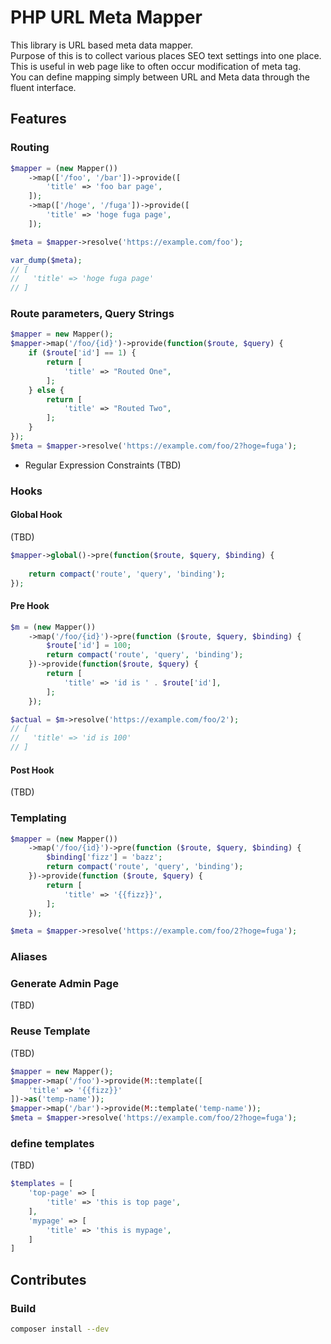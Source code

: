 # PHP URL Meta Mapper

This library is URL based meta data mapper.  
Purpose of this is to collect various places SEO text settings into one place.  
This is useful in web page like to often occur modification of meta tag.  
You can define mapping simply between URL and Meta data through the fluent interface.  

## Features

### Routing

```php
$mapper = (new Mapper())
    ->map(['/foo', '/bar'])->provide([
        'title' => 'foo bar page',
    ]);
    ->map(['/hoge', '/fuga'])->provide([
        'title' => 'hoge fuga page',
    ]);

$meta = $mapper->resolve('https://example.com/foo');

var_dump($meta);
// [
//   'title' => 'hoge fuga page'
// ]
```

### Route parameters, Query Strings

```php
$mapper = new Mapper();
$mapper->map('/foo/{id}')->provide(function($route, $query) {
    if ($route['id'] == 1) {
        return [
            'title' => "Routed One", 
        ];
    } else {
        return [
            'title' => "Routed Two", 
        ];
    }
});
$meta = $mapper->resolve('https://example.com/foo/2?hoge=fuga');
```

* Regular Expression Constraints (TBD)

### Hooks

#### Global Hook 

(TBD)

```php
$mapper->global()->pre(function($route, $query, $binding) {
    
    return compact('route', 'query', 'binding');
});
```

#### Pre Hook

```php
$m = (new Mapper())
    ->map('/foo/{id}')->pre(function ($route, $query, $binding) {
        $route['id'] = 100;
        return compact('route', 'query', 'binding');
    })->provide(function($route, $query) {
        return [
            'title' => 'id is ' . $route['id'],
        ];
    });

$actual = $m->resolve('https://example.com/foo/2');
// [
//   'title' => 'id is 100'
// ]
```

#### Post Hook 

(TBD)

### Templating

```php
$mapper = (new Mapper())
    ->map('/foo/{id}')->pre(function ($route, $query, $binding) {
        $binding['fizz'] = 'bazz';
        return compact('route', 'query', 'binding');
    })->provide(function ($route, $query) {
        return [
            'title' => '{{fizz}}',
        ];
    });

$meta = $mapper->resolve('https://example.com/foo/2?hoge=fuga');
```

### Aliases

### Generate Admin Page 

(TBD)

### Reuse Template 

(TBD)

```php
$mapper = new Mapper();
$mapper->map('/foo')->provide(M::template([
    'title' => '{{fizz}}'
])->as('temp-name'));
$mapper->map('/bar')->provide(M::template('temp-name'));
$meta = $mapper->resolve('https://example.com/foo/2?hoge=fuga');
```

### define templates 

(TBD)

```php
$templates = [
    'top-page' => [
        'title' => 'this is top page',
    ],
    'mypage' => [
        'title' => 'this is mypage',
    ]
]


```

## Contributes

### Build

```sh
composer install --dev
```